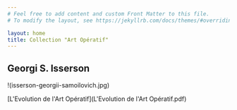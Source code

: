 ```yaml
---
# Feel free to add content and custom Front Matter to this file.
# To modify the layout, see https://jekyllrb.com/docs/themes/#overriding-theme-defaults

layout: home
title: Collection "Art Opératif"
---
```

## Georgi S. Isserson 

!(isserson-georgii-samoilovich.jpg) 

[L'Evolution de l'Art Opératif](L'Evolution de l'Art Opératif.pdf)
